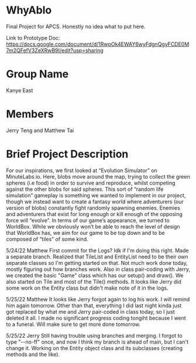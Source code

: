 # WhyAblo
Final Project for APCS. Honestly no idea what to put here.

Link to Prototype Doc: https://docs.google.com/document/d/1RwpOk4EWAY6wyFdgnQgyFCDE0M7m2QFefV3ZeXRwB9I/edit?usp=sharing

# Group Name
Kanye East

# Members
Jerry Teng and Matthew Tai

# Brief Project Description
For our inspirations, we first looked at “Evolution Simulator” on MinuteLabs.io. Here, blobs move around the map, trying to collect the green spheres (i.e food) in order to survive and reproduce, whilst competing against the other blobs for said spheres. This sort of “random life simulation” gameplay is something we wanted to implement in our project, though we instead want to create a fantasy world where adventurers (our version of blobs) constantly fight randomly spawning enemies. Enemies and adventurers that exist for long enough or kill enough of the opposing force will “evolve”. In terms of our game’s appearance, we turned to WorldBox. While we obviously won’t be able to reach the level of design that WorldBox has, we aim for our game to be top down and to be composed of  “tiles” of some kind.

5/24/22 Matthew
First commit for the Logs? Idk if I'm doing this right. 
Made a separate branch. Realized that TileList and EntityList need to be their own separate classes so I'm getting started on that. Not much work done today, mostly figuring out how branches work. Also in class pair-coding with Jerry, we created the basic "Game" class which has our setup() and draw(). We also started on Tile and most of the Tile() methods. It looks like Jerry did some work on the Entity class but didn't make note of it in the logs.

5/25/22 Matthew
It looks like Jerry forgot again to log his work. I will remind him again tomorrow. Other than that, everything I did last night kinda just got replaced by what me and Jerry pair-coded in class today, so I just deleted it all. I made no significant progress coding tongiht because I went to a funeral. Will make sure to get more done tomorrow.

5/25/22 Jerry
Still having trouble using branches and merging. I forgot to type "--no-ff" once, and now I think my branch is ahead of main, but I can't change it. Working on the Entity object class and its subclasses (creating methods and the like).

